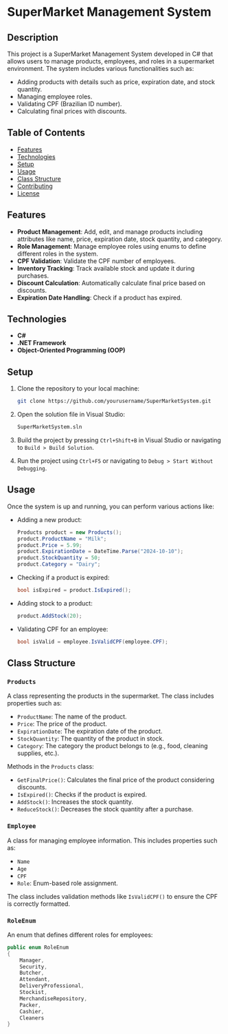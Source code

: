 # SuperMarket Management System

## Description

This project is a SuperMarket Management System developed in C# that allows users to manage products, employees, and roles in a supermarket environment. The system includes various functionalities such as:

- Adding products with details such as price, expiration date, and stock quantity.
- Managing employee roles.
- Validating CPF (Brazilian ID number).
- Calculating final prices with discounts.

## Table of Contents

- [Features](#features)
- [Technologies](#technologies)
- [Setup](#setup)
- [Usage](#usage)
- [Class Structure](#class-structure)
- [Contributing](#contributing)
- [License](#license)

## Features

- **Product Management**: Add, edit, and manage products including attributes like name, price, expiration date, stock quantity, and category.
- **Role Management**: Manage employee roles using enums to define different roles in the system.
- **CPF Validation**: Validate the CPF number of employees.
- **Inventory Tracking**: Track available stock and update it during purchases.
- **Discount Calculation**: Automatically calculate final price based on discounts.
- **Expiration Date Handling**: Check if a product has expired.

## Technologies

- **C#**
- **.NET Framework**
- **Object-Oriented Programming (OOP)**

## Setup

1. Clone the repository to your local machine:
    ```bash
    git clone https://github.com/yourusername/SuperMarketSystem.git
    ```

2. Open the solution file in Visual Studio:
    ```bash
    SuperMarketSystem.sln
    ```

3. Build the project by pressing `Ctrl+Shift+B` in Visual Studio or navigating to `Build > Build Solution`.

4. Run the project using `Ctrl+F5` or navigating to `Debug > Start Without Debugging`.

## Usage

Once the system is up and running, you can perform various actions like:

- Adding a new product:
    ```csharp
    Products product = new Products();
    product.ProductName = "Milk";
    product.Price = 5.99;
    product.ExpirationDate = DateTime.Parse("2024-10-10");
    product.StockQuantity = 50;
    product.Category = "Dairy";
    ```

- Checking if a product is expired:
    ```csharp
    bool isExpired = product.IsExpired();
    ```

- Adding stock to a product:
    ```csharp
    product.AddStock(20);
    ```

- Validating CPF for an employee:
    ```csharp
    bool isValid = employee.IsValidCPF(employee.CPF);
    ```

## Class Structure

### `Products`

A class representing the products in the supermarket. The class includes properties such as:

- `ProductName`: The name of the product.
- `Price`: The price of the product.
- `ExpirationDate`: The expiration date of the product.
- `StockQuantity`: The quantity of the product in stock.
- `Category`: The category the product belongs to (e.g., food, cleaning supplies, etc.).

Methods in the `Products` class:

- `GetFinalPrice()`: Calculates the final price of the product considering discounts.
- `IsExpired()`: Checks if the product is expired.
- `AddStock()`: Increases the stock quantity.
- `ReduceStock()`: Decreases the stock quantity after a purchase.

### `Employee`

A class for managing employee information. This includes properties such as:

- `Name`
- `Age`
- `CPF`
- `Role`: Enum-based role assignment.

The class includes validation methods like `IsValidCPF()` to ensure the CPF is correctly formatted.

### `RoleEnum`

An enum that defines different roles for employees:

```csharp
public enum RoleEnum
{
    Manager,
    Security,
    Butcher,
    Attendant,
    DeliveryProfessional,
    Stockist,
    MerchandiseRepository,
    Packer,
    Cashier,
    Cleaners
}
